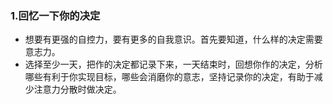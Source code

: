### 1.回忆一下你的决定
- 想要有更强的自控力，要有更多的自我意识。首先要知道，什么样的决定需要意志力。
- 选择至少一天，把作的决定都记录下来，一天结束时，回想你作的决定，分析哪些有利于你实现目标，哪些会消磨你的意志，坚持记录你的决定，有助于减少注意力分散时做决定。